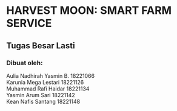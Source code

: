 # HARVEST MOON: SMART FARM SERVICE
## Tugas Besar Lasti
### Dibuat oleh:
Aulia Nadhirah Yasmin B.	18221066 <br/>
Karunia Mega Lestari	18221126 <br/>
Muhammad Rafi Haidar	18221134 <br/>
Yasmin Arum Sari	18221142 <br/>
Kean Nafis Santang	18221148 <br/>
